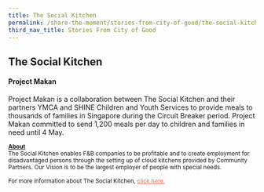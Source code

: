```yaml
---
title: The Social Kitchen
permalink: /share-the-moment/stories-from-city-of-good/the-social-kitchen
third_nav_title: Stories From City of Good
---
```



## The Social Kitchen

#### Project Makan

Project Makan is a collaboration between The Social Kitchen and their partners YMCA and SHINE Children and Youth Services to provide meals to thousands of families in Singapore during the Circuit Breaker period. Project Makan committed to send 1,200 meals per day to children and families in need until 4 May.  

<sup><b><u>About</u></b><br>The Social Kitchen enables F&B companies to be profitable and to create employment for disadvantaged persons through the setting up of cloud kitchens provided by Community Partners. Our Vision is to be the largest employer of people with special needs.<br><br>For more information about The Social Kitchen, <a href="http://www.thesocialkitchen.com.sg/" style="color:tomato">click here.</a></sup>
